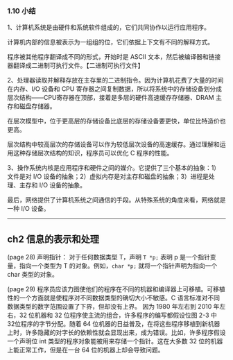 ### 1.10 小结

1、计算机系统是由硬件和系统软件组成的，它们共同协作以运行应用程序。

计算机内部的信息被表示为一组组的位，它们依据上下文有不同的解释方式。

程序被其他程序翻译成不同的形式，开始时是 ASCII 文本，然后被编译器和链接器翻译成二进制可执行文件。【二进制可执行文件】

2、处理器读取并解释存放在主存里的二进制指令。因为计算机花费了大量的时间在内存、I/O 设备和 CPU 寄存器之间复制数据，所以将系统中的存储设备划分成层次结构——CPU寄存器在顶部，接着是多层的硬件高速缓存存储器、DRAM 主存和磁盘存储器。

在层次模型中，位于更高层的存储设备比底层的存储设备要更快，单位比特造价也更高。

层次结构中较高层次的存储设备可以作为较低层次设备的高速缓存。通过理解和运用这种存储层次结构的知识，程序员可以优化 C 程序的性能。

3、操作系统内核是应用程序和硬件之间的媒介。它提供了三个基本的抽象：1）文件是对 I/O 设备的抽象；2）虚拟内存是对主存和磁盘的抽象；3）进程是处理、主存和 I/O 设备的抽象。

最后，网络提供了计算机系统之间通信的手段。从特殊系统的角度来看，网络就是一种 I/O 设备。


---
## ch2 信息的表示和处理

(page 28) 声明指针： 对于任何数据类型 T，声明 `T *p;` 表明 p 是一个指针变量，指向一个类型为 T 的对象。例如，`char *p;` 就将一个指针声明为指向一个 char 类型的对象。

(page 29) 程序员应该力图使他们的程序在不同的机器和编译器上可移植。可移植性的一个方面就是使程序对不同数据类型的确切大小不敏感。C 语言标准对不同数据类型的数字范围设置了下界，但却没有上界。
因为 1980 年左右到 2010 年左右，32 位机器和 32 位程序使主流的组合，许多程序的编写都假设位图 2-3 中 32位程序的字节分配。随着 64 位机器的日益普及，在将这些程序移植到新机器上时，许多隐藏的对字长的依赖性就会显现出来，成为错误。比如，许多程序假设一个声明位 int 类型的程序对象能被用来存储一个指针。这在大多数 32 位的机器上能正常工作，但是在一台 64 位的机器上却会导致问题。


